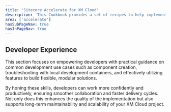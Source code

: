 ```yaml
---
title: 'Sitecore Accelerate for XM Cloud'
description: 'This Cookbook provides a set of recipes to help implementing XM Cloud through setup, configuration and implemenation.'
area: ['accelerate']
hasSubPageNav: true
hasInPageNav: true
---
```


## Developer Experience

This section focuses on empowering developers with practical guidance on common development use cases such as component creation, troubleshooting with local development containers, and effectively utilizing features to build flexible, modular solutions.

By honing these skills, developers can work more confidently and productively, ensuring smoother collaboration and faster delivery cycles. Not only does this enhances the quality of the implementation but also supports long-term maintainability and scalability of your XM Cloud project.